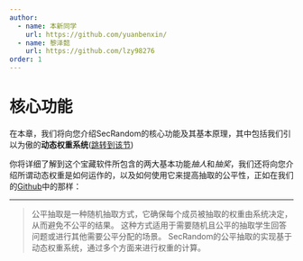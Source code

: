 ```yaml
---
author:
  - name: 本新同学
    url: https://github.com/yuanbenxin/
  - name: 黎泽懿
    url: https://github.com/lzy98276
order: 1
---
```

# 核心功能
在本章，我们将向您介绍SecRandom的核心功能及其基本原理，其中包括我们引以为傲的**动态权重系统**([跳转到该节](./DynamicWeightSystem.md))

你将详细了解到这个宝藏软件所包含的两大基本功能*抽人*和*抽奖*，我们还将向您介绍所谓动态权重是如何运作的，以及如何使用它来提高抽取的公平性，正如在我们的[Github](https://github.com/SECTL/SecRandom)中的那样：
****
>公平抽取是一种随机抽取方式，它确保每个成员被抽取的权重由系统决定，从而避免不公平的结果。 这种方式适用于需要随机且公平的抽取学生回答问题或进行其他需要公平分配的场景。 SecRandom的公平抽取的实现基于动态权重系统，通过多个方面来进行权重的计算。